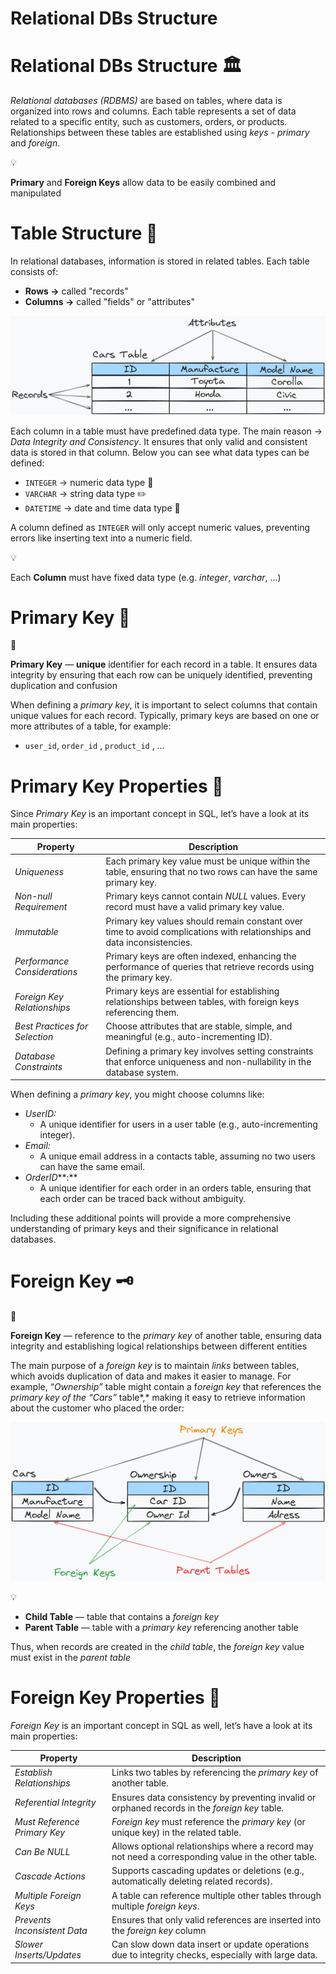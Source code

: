 # Relational DBs Structure

# Relational DBs Structure 🏛️

*Relational databases (RDBMS)* are based on tables, where data is organized into rows and columns. Each table represents a set of data related to a specific entity, such as customers, orders, or products. Relationships between these tables are established using *keys* - *primary* and *foreign*.

<aside>
💡

**Primary** and **Foreign Keys** allow data to be easily combined and manipulated

</aside>

# **Table Structure 📝**

In relational databases, information is stored in related tables. Each table consists of:

- **Rows →**  called "records"
- **Columns →** called "fields" or "attributes"

![table-structure](img/table-structure.png)

Each column in a table must have predefined data type. The main reason → *Data Integrity and Consistency*. It ensures that only valid and consistent data is stored in that column. Below you can see what data types can be defined:

- `INTEGER` → numeric data type 🔢
- `VARCHAR` → string data type ✏️
- `DATETIME` → date and time data type 📅

A column defined as `INTEGER` will only accept numeric values, preventing errors like inserting text into a numeric field.

<aside>
💡

Each **Column** must have fixed data type (e.g. *integer*, *varchar*, …)

</aside>

# **Primary Key** 🔑

<aside>
📖

**Primary Key** — **unique** identifier for each record in a table. It ensures data integrity by ensuring that each row can be uniquely identified, preventing duplication and confusion

</aside>

When defining a *primary key*, it is important to select columns that contain unique values for each record. Typically, primary keys are based on one or more attributes of a table, for example:

- `user_id`, `order_id` , `product_id` , …

# Primary Key Properties 🎨

Since *Primary Key* is an important concept in SQL, let’s have a look at its main properties:

| **Property** | **Description** |
| --- | --- |
| *Uniqueness* | Each primary key value must be unique within the table, ensuring that no two rows can have the same primary key. |
| *Non-null Requirement* | Primary keys cannot contain *NULL* values. Every record must have a valid primary key value. |
| *Immutable* | Primary key values should remain constant over time to avoid complications with relationships and data inconsistencies. |
| *Performance Considerations* | Primary keys are often indexed, enhancing the performance of queries that retrieve records using the primary key. |
| *Foreign Key Relationships* | Primary keys are essential for establishing relationships between tables, with foreign keys referencing them. |
| *Best Practices for Selection* | Choose attributes that are stable, simple, and meaningful (e.g., auto-incrementing ID). |
| *Database Constraints* | Defining a primary key involves setting constraints that enforce uniqueness and non-nullability in the database system. |

When defining a *primary key*, you might choose columns like:

- *UserID:*
    - A unique identifier for users in a user table (e.g., auto-incrementing integer).
- *Email:*
    - A unique email address in a contacts table, assuming no two users can have the same email.
- *OrderID***:**
    - A unique identifier for each order in an orders table, ensuring that each order can be traced back without ambiguity.

Including these additional points will provide a more comprehensive understanding of primary keys and their significance in relational databases.

# Foreign Key 🗝️

<aside>
📖

**Foreign Key** — reference to the *primary key* of another table, ensuring data integrity and establishing logical relationships between different entities

</aside>

The main purpose of a *foreign key* is to maintain *links* between tables, which avoids duplication of data and makes it easier to manage. For example, “*Ownership”* table might contain a f*oreign key* that references the *primary key of the “Cars”* table*,* making it easy to retrieve information about the customer who placed the order:

![table-relations](img/table-relations.png)

<aside>
💡

- **Child Table** — table that contains a *foreign key*
- **Parent Table** — table with a *primary key* referencing another table
</aside>

Thus, when records are created in the *child table*, the *foreign key* value must exist in the *parent table*

# Foreign Key Properties 🎨

*Foreign Key* is an important concept in SQL as well, let’s have a look at its main properties:

| **Property** | **Description** |
| --- | --- |
| *Establish Relationships* | Links two tables by referencing the *primary key* of another table. |
| *Referential Integrity* | Ensures data consistency by preventing invalid or orphaned records in the *foreign key* table. |
| *Must Reference Primary Key* | *Foreign key* must reference the *primary key* (or unique key) in the related table. |
| *Can Be NULL* | Allows optional relationships where a record may not need a corresponding value in the other table. |
| *Cascade Actions* | Supports cascading updates or deletions (e.g., automatically deleting related records). |
| *Multiple Foreign Keys* | A table can reference multiple other tables through multiple *foreign keys*. |
| *Prevents Inconsistent Data* | Ensures that only valid references are inserted into the *foreign key* column |
| *Slower Inserts/Updates* | Can slow down data insert or update operations due to integrity checks, especially with large data. |